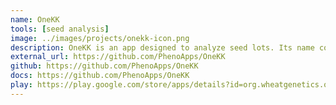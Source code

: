```yaml
---
name: OneKK
tools: [seed analysis]
image: ../images/projects/onekk-icon.png
description: OneKK is an app designed to analyze seed lots. Its name comes from the one thousand kernel weight that is commonly used as a selection criteria in plant breeding programs. OneKK extracts seed morphology from images captured by phone and tablet cameras.
external_url: https://github.com/PhenoApps/OneKK
github: https://github.com/PhenoApps/OneKK
docs: https://github.com/PhenoApps/OneKK
play: https://play.google.com/store/apps/details?id=org.wheatgenetics.onekk
---
```


